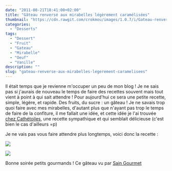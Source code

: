 ```yaml
---
date: "2011-08-21T18:41:00+02:00"
title: "Gâteau renversé aux mirabelles légèrement caramélisées"
thumbnail: "https://cdn.rawgit.com/crokmou/images/1.0.7/i/Gateau-renvers---2.jpg"
categories:
  - "Desserts"
tags:
  - "Dessert"
  - "Fruit"
  - "Gateau"
  - "Mirabelle"
  - "Oeuf"
  - "Vanille"
description: ""
slug: "gateau-renverse-aux-mirabelles-legerement-caramelisees"
---
```


Il était temps que je revienne m'occuper un peu de mon blog ! Je ne sais pas si j'aurais de nouveau le temps de faire des recettes souvent mais tout vient à point à qui sait attendre ! Pour aujourd'hui ce sera une petite recette, simple, légère, et rapide. Des fruits, du sucre : un gâteau ! Je ne savais trop quoi faire avec mes mirabelles, d'autant plus que n'ayant pas trop le temps de faire de la confiture, il me fallait une idée, et cette idée je l'ai trouvée [chez Cathétoiles](http://cathetoiles.free.fr/?p=697), une recette sympathique et qui semblait délicieuse (c'est bien le cas d'ailleurs =p)

Je ne vais pas vous faire attendre plus longtemps, voici donc la recette :

[![](http://4.bp.blogspot.com/-37XH0blHzyI/TqmmG1WghTI/AAAAAAAABBs/LVzwZYxpfP8/s1600/gateau+renverse%25CC%2581+mirabelles.jpg)](http://4.bp.blogspot.com/-37XH0blHzyI/TqmmG1WghTI/AAAAAAAABBs/LVzwZYxpfP8/s1600/gateau+renverse%25CC%2581+mirabelles.jpg)

[![](http://3.bp.blogspot.com/-miZ-NN7mngI/TlFBG1J-GAI/AAAAAAAAAh0/x7_46Kw_wQQ/s640/Gateau+renverse%25CC%2581+1+copie.jpg)](http://3.bp.blogspot.com/-miZ-NN7mngI/TlFBG1J-GAI/AAAAAAAAAh0/x7_46Kw_wQQ/s1600/Gateau+renverse%25CC%2581+1+copie.jpg)

Bonne soirée petits gourmands ! Ce gâteau vu par [Sain Gourmet](http://saingourmet.blogspot.com/2011/11/gateau-renverse-aux-mirabelles.html) 